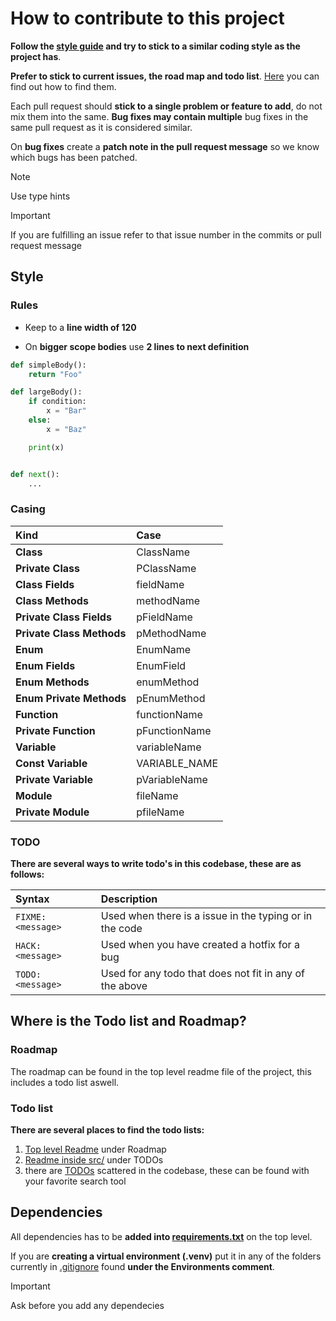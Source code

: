 # How to contribute to this project

**Follow the [style guide](#style) and try to stick to a similar coding style as the project has**.

**Prefer to stick to current issues, the road map and todo list**. 
[Here](#where-is-the-todo-list-and-roadmap) you can find out how to find them.

Each pull request should **stick to a single problem or feature to add**, do not mix them into the same.
**Bug fixes may contain multiple** bug fixes in the same pull request as it is considered similar. 

On **bug fixes** create a **patch note in the pull request message** so we know which bugs has been patched.

> [!Note]
> Use type hints

> [!Important]
> If you are fulfilling an issue refer to that issue number in the commits or pull request message

## Style

### Rules

- Keep to a **line width of 120**

- On **bigger scope bodies** use **2 lines to next definition**
```python
def simpleBody():
    return "Foo"

def largeBody():
    if condition:
        x = "Bar"
    else:
        x = "Baz"

    print(x)


def next():
    ...
```

### Casing

| Kind                      | Case          |
| :------------------------ | :------------ |
| **Class**                 | ClassName     |
| **Private Class**         | PClassName    |
| **Class Fields**          | fieldName     |
| **Class Methods**         | methodName    |
| **Private Class Fields**  | pFieldName    |
| **Private Class Methods** | pMethodName   |
| **Enum**                  | EnumName      |
| **Enum Fields**           | EnumField     |
| **Enum Methods**          | enumMethod    |
| **Enum Private Methods**  | pEnumMethod   |
| **Function**              | functionName  |
| **Private Function**      | pFunctionName |
| **Variable**              | variableName  |
| **Const Variable**        | VARIABLE_NAME |
| **Private Variable**      | pVariableName |
| **Module**                | fileName      |
| **Private Module**        | pfileName     |

### TODO

**There are several ways to write todo's in this codebase, these are as follows:**

| Syntax             | Description                                             |
| :----------------- | :------------------------------------------------------ |
| `FIXME: <message>` | Used when there is a issue in the typing or in the code |
| `HACK: <message>`  | Used when you have created a hotfix for a bug           |
| `TODO: <message>`  | Used for any todo that does not fit in any of the above |

## Where is the Todo list and Roadmap?

### Roadmap

The roadmap can be found in the top level readme file of the project, this includes a todo list aswell.

### Todo list

**There are several places to find the todo lists:**

1. [Top level Readme](README.md) under Roadmap
2. [Readme inside src/](src/README.md) under TODOs
3. there are [TODOs](#todo) scattered in the codebase, these can be found with your favorite search tool

## Dependencies

All dependencies has to be **added into [requirements.txt](requirements.txt)** on the top level.

If you are **creating a virtual environment (.venv)** 
put it in any of the folders currently in [.gitignore](.gitignore) found **under the Environments comment**.

> [!Important]
> Ask before you add any dependecies
